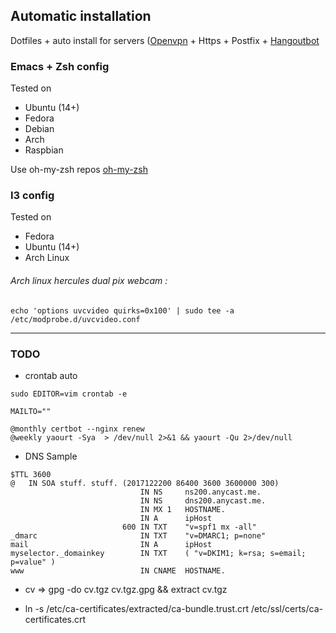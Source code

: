 ## Automatic installation

Dotfiles + auto install for servers
([Openvpn](https://github.com/Exocen/OpenVPN-install) + Https + Postfix + [Hangoutbot](https://github.com/exocen/hangoutsbot)

### Emacs + Zsh config

Tested on
* Ubuntu (14+)
* Fedora
* Debian
* Arch
* Raspbian

Use oh-my-zsh repos [oh-my-zsh](https://github.com/exocen/oh-my-zsh.git)

### I3 config

Tested on
* Fedora
* Ubuntu (14+)
* Arch Linux

###### Arch linux hercules dual pix webcam :
```shell
echo 'options uvcvideo quirks=0x100' | sudo tee -a /etc/modprobe.d/uvcvideo.conf
```

---

### TODO

* crontab auto
````
sudo EDITOR=vim crontab -e
````
````
MAILTO=""

@monthly certbot --nginx renew
@weekly yaourt -Sya  > /dev/null 2>&1 && yaourt -Qu 2>/dev/null
````

* DNS Sample
````
$TTL 3600
@	IN SOA stuff. stuff. (2017122200 86400 3600 3600000 300)
                             IN NS     ns200.anycast.me.
                             IN NS     dns200.anycast.me.
                             IN MX 1   HOSTNAME.
                             IN A      ipHost
                         600 IN TXT    "v=spf1 mx -all"
_dmarc                       IN TXT    "v=DMARC1; p=none"
mail                         IN A      ipHost
myselector._domainkey        IN TXT    ( "v=DKIM1; k=rsa; s=email; p=value" )
www                          IN CNAME  HOSTNAME.
````

* cv => gpg -do cv.tgz cv.tgz.gpg && extract cv.tgz

* ln -s /etc/ca-certificates/extracted/ca-bundle.trust.crt /etc/ssl/certs/ca-certificates.crt
